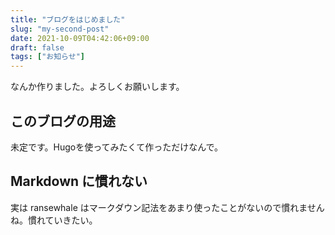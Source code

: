 ```yaml
---
title: "ブログをはじめました"
slug: "my-second-post"
date: 2021-10-09T04:42:06+09:00
draft: false
tags: ["お知らせ"]
---
```


なんか作りました。よろしくお願いします。

## このブログの用途

未定です。Hugoを使ってみたくて作っただけなんで。

## Markdown に慣れない

実は ransewhale はマークダウン記法をあまり使ったことがないので慣れませんね。慣れていきたい。
